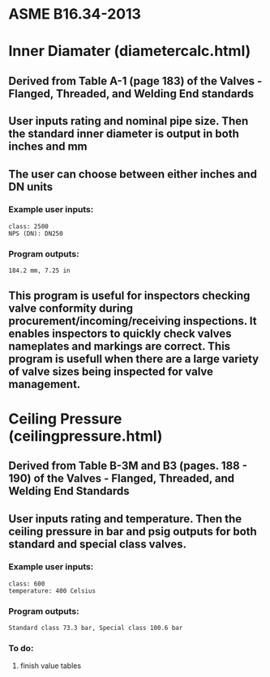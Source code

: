 # ASME B16.34-2013
# Inner Diamater (diametercalc.html)

## Derived from Table A-1 (page 183) of the Valves - Flanged, Threaded, and Welding End standards

## User inputs rating and nominal pipe size. Then the standard inner diameter is output in both inches and mm
## The user can choose between either inches and DN units

### Example user inputs:

    class: 2500
    NPS (DN): DN250
  
### Program outputs:

    184.2 mm, 7.25 in
    
## This program is useful for inspectors checking valve conformity during procurement/incoming/receiving inspections. It enables inspectors to quickly check valves nameplates and markings are correct. This program is usefull when there are a large variety of valve sizes being inspected for valve management.

# Ceiling Pressure (ceilingpressure.html)

## Derived from Table B-3M and B3 (pages. 188 - 190) of the Valves - Flanged, Threaded, and Welding End Standards

## User inputs rating and temperature. Then the ceiling pressure in bar and psig outputs for both standard and special class valves.

### Example user inputs:

    class: 600
    temperature: 400 Celsius

### Program outputs:

    Standard class 73.3 bar, Special class 100.6 bar
    
### To do:

1. finish value tables
    
     



